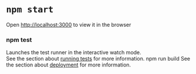 # `npm start`
Open [http://localhost:3000](http://localhost:3000) to view it in the browser
### npm test
Launches the test runner in the interactive watch mode.<br />
See the section about [running tests](https://facebook.github.io/create-react-app/docs/running-tests) for more information.
npm run build
See the section about [deployment](https://facebook.github.io/create-react-app/docs/deployment) for more information.
